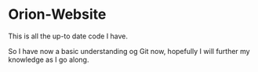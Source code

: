 # Orion-Website
This is all the up-to date code I have.

So I have now a basic understanding og Git now, hopefully I will further my knowledge as I go along.
